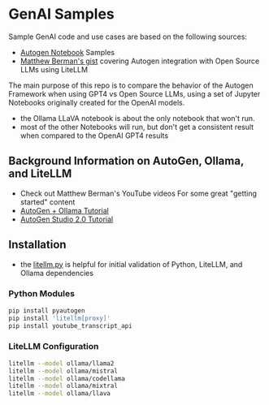# GenAI Samples

Sample GenAI code and use cases are based on the following sources:
- [Autogen Notebook](https://github.com/microsoft/autogen/tree/main/notebook) Samples
- [Matthew Berman's gist](https://gist.github.com/mberman84/ea207e7d9e5f8c5f6a3252883ef16df3?permalink_comment_id=4870649) covering Autogen integration with Open Source LLMs using LiteLLM

The main purpose of this repo is to compare the behavior of the Autogen Framework when using GPT4 vs Open Source LLMs, using a set of Jupyter Notebooks originally created for the OpenAI models.
- the Ollama LLaVA notebook is about the only notebook that won't run.
- most of the other Notebooks will run, but don't get a consistent result when compared to the OpenAI GPT4 results

## Background Information on AutoGen, Ollama, and LiteLLM
- Check out Matthew Berman's YouTube videos For some great "getting started" content
- [AutoGen + Ollama Tutorial](https://youtu.be/y7wMTwJN7rA?si=6YmkOyoAabm700d2)
- [AutoGen Studio 2.0 Tutorial](https://www.youtube.com/watch?v=4ZqJSfV4818)

## Installation

- the [litellm.py](src/litellm.py) is helpful for initial validation of Python, LiteLLM, and Ollama dependencies

### Python Modules

```bash
pip install pyautogen
pip install 'litellm[proxy]'
pip install youtube_transcript_api
```

### LiteLLM Configuration

```bash
litellm --model ollama/llama2
litellm --model ollama/mistral
litellm --model ollama/codellama
litellm --model ollama/mixtral
litellm --model ollama/llava
```